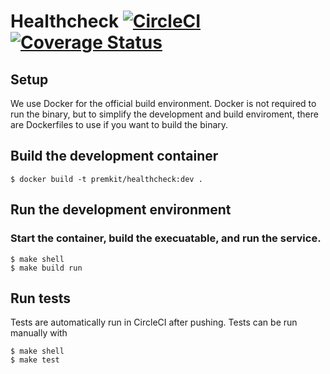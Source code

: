 Healthcheck [![CircleCI](https://circleci.com/gh/premkit/healthcheck.svg?style=svg)](https://circleci.com/gh/premkit/healthcheck) [![Coverage Status](https://coveralls.io/repos/github/premkit/healthcheck/badge.svg?branch=master)](https://coveralls.io/github/premkit/healthcheck?branch=master)
===========

## Setup
We use Docker for the official build environment.  Docker is not required to run the binary, but to simplify the development and build enviroment, there are 
Dockerfiles to use if you want to build the binary.

## Build the development container
```shell
$ docker build -t premkit/healthcheck:dev .
```

## Run the development environment

### Start the container, build the execuatable, and run the service.
```
$ make shell
$ make build run
```

## Run tests
Tests are automatically run in CircleCI after pushing.  Tests can be run manually with
```shell
$ make shell
$ make test
```
